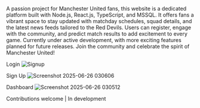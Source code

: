 A passion project for Manchester United fans, this website is a dedicated platform built with Node.js, React.js, TypeScript, and MSSQL. It offers fans a vibrant space to stay updated with matchday schedules, squad details, and the latest news feeds tailored to the Red Devils. Users can register, engage with the community, and predict match results to add excitement to every game. Currently under active development, with more exciting features planned for future releases. Join the community and celebrate the spirit of Manchester United!  

Login
![Signup](https://github.com/user-attachments/assets/8b6dba91-d6c4-4a84-acfb-9521052c18c8)

Sign Up
![Screenshot 2025-06-26 030606](https://github.com/user-attachments/assets/ecc47eae-be65-4ac2-a034-fee708e33ed6)

Dashboard
![Screenshot 2025-06-26 030512](https://github.com/user-attachments/assets/482bd42b-9694-49bc-bc72-aee93101b14e)



Contributions welcome | In development



